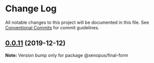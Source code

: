 # Change Log

All notable changes to this project will be documented in this file.
See [Conventional Commits](https://conventionalcommits.org) for commit guidelines.

## [0.0.11](https://gitlab.internal.alliancesoftware.com.au/alliance/xenopus/compare/@xenopus/final-form@0.0.9...@xenopus/final-form@0.0.11) (2019-12-12)

**Note:** Version bump only for package @xenopus/final-form
